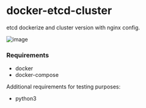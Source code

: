 # docker-etcd-cluster
etcd dockerize and cluster version with nginx config.

![image](https://user-images.githubusercontent.com/32982356/182096728-1220d304-083a-4c95-a194-9b474f4550ef.png)

### Requirements

* docker
* docker-compose

Additional requirements for testing purposes:

* python3
